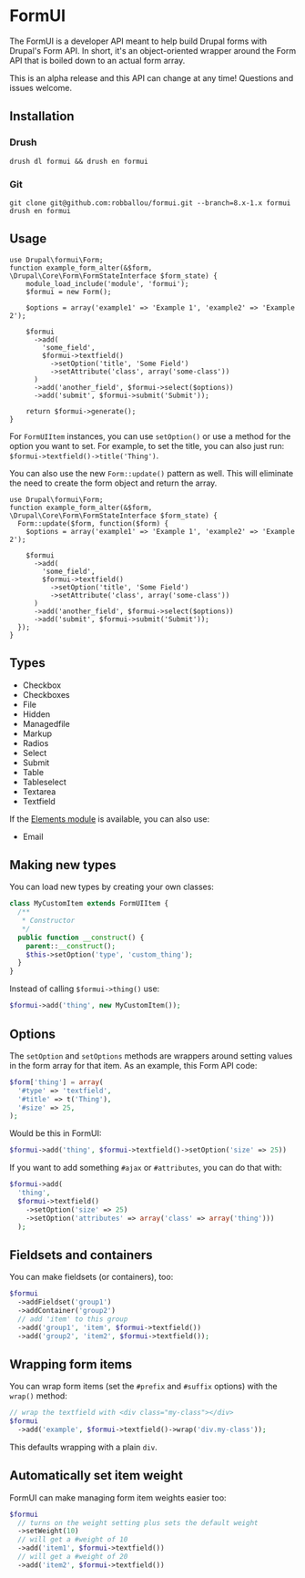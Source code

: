 # FormUI

The FormUI is a developer API meant to help build Drupal forms with Drupal's Form API. In short, it's an object-oriented wrapper around the Form API that is boiled down to an actual form array.

This is an alpha release and this API can change at any time! Questions and issues welcome.

## Installation

### Drush

    drush dl formui && drush en formui

### Git

    git clone git@github.com:robballou/formui.git --branch=8.x-1.x formui
    drush en formui

## Usage

    use Drupal\formui\Form;
    function example_form_alter(&$form, \Drupal\Core\Form\FormStateInterface $form_state) {
        module_load_include('module', 'formui');
        $formui = new Form();

        $options = array('example1' => 'Example 1', 'example2' => 'Example 2');

        $formui
          ->add(
            'some_field',
            $formui->textfield()
              ->setOption('title', 'Some Field')
              ->setAttribute('class', array('some-class'))
          )
          ->add('another_field', $formui->select($options))
          ->add('submit', $formui->submit('Submit'));

        return $formui->generate();
    }

For `FormUIItem` instances, you can use `setOption()` or use a method for the option you want to set. For example, to set the title, you can also just run: `$formui->textfield()->title('Thing')`.

You can also use the new `Form::update()` pattern as well. This will eliminate the need to create the form object and return the array.

    use Drupal\formui\Form;
    function example_form_alter(&$form, \Drupal\Core\Form\FormStateInterface $form_state) {
      Form::update($form, function($form) {
        $options = array('example1' => 'Example 1', 'example2' => 'Example 2');

        $formui
          ->add(
            'some_field',
            $formui->textfield()
              ->setOption('title', 'Some Field')
              ->setAttribute('class', array('some-class'))
          )
          ->add('another_field', $formui->select($options))
          ->add('submit', $formui->submit('Submit'));
      });
    }

## Types

* Checkbox
* Checkboxes
* File
* Hidden
* Managedfile
* Markup
* Radios
* Select
* Submit
* Table
* Tableselect
* Textarea
* Textfield

If the [Elements module](http://drupal.org/project/elements) is available, you can also use:

* Email

## Making new types

You can load new types by creating your own classes:

```php
class MyCustomItem extends FormUIItem {
  /**
   * Constructor
   */
  public function __construct() {
    parent::__construct();
    $this->setOption('type', 'custom_thing');
  }
}
```

Instead of calling `$formui->thing()` use:

```php
$formui->add('thing', new MyCustomItem());
```

## Options

The `setOption` and `setOptions` methods are wrappers around setting values in the form array for that item. As an example, this Form API code:

```php
$form['thing'] = array(
  '#type' => 'textfield',
  '#title' => t('Thing'),
  '#size' => 25,
);
```

Would be this in FormUI:

```php
$formui->add('thing', $formui->textfield()->setOption('size' => 25))
```

If you want to add something `#ajax` or `#attributes`, you can do that with:

```php
$formui->add(
  'thing',
  $formui->textfield()
    ->setOption('size' => 25)
    ->setOption('attributes' => array('class' => array('thing')))
  );
```

## Fieldsets and containers

You can make fieldsets (or containers), too:

```php
$formui
  ->addFieldset('group1')
  ->addContainer('group2')
  // add 'item' to this group
  ->add('group1', 'item', $formui->textfield())
  ->add('group2', 'item2', $formui->textfield());
```

## Wrapping form items

You can wrap form items (set the `#prefix` and `#suffix` options) with the `wrap()` method:

```php
// wrap the textfield with <div class="my-class"></div>
$formui
  ->add('example', $formui->textfield()->wrap('div.my-class'));
```

This defaults wrapping with a plain `div`.

## Automatically set item weight

FormUI can make managing form item weights easier too:

```php
$formui
  // turns on the weight setting plus sets the default weight
  ->setWeight(10)
  // will get a #weight of 10
  ->add('item1', $formui->textfield())
  // will get a #weight of 20
  ->add('item2', $formui->textfield())
```
